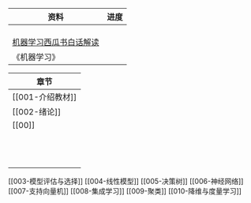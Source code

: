 | 资料                                                                                        | 进度  |
| ----------------------------------------------------------------------------------------- | --- |
| <br>[机器学习西瓜书白话解读]( https://www.bilibili.com/video/BV17J411C7zZ?p=26&vd_source=e2ed568ab ) |     |
| 《机器学习》                                                                                    |     |

| 章节           |
| ------------ |
| [[001-介绍教材]] |
| [[002-绪论]]   |
| [[00]]       |
|              |
|              |
|              |
|              |
|              |
|              |
|              |
|              |
|              |
|              |
|              |
|              |

 [[003-模型评估与选择]] 
 [[004-线性模型]] 
 [[005-决策树]] 
 [[006-神经网络]] 
 [[007-支持向量机]] 
 [[008-集成学习]] 
 [[009-聚类]] 
 [[010-降维与度量学习]]